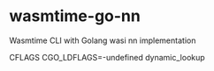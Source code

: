 # wasmtime-go-nn
Wasmtime CLI with Golang wasi nn implementation 




CFLAGS 
CGO_LDFLAGS=-undefined dynamic_lookup
